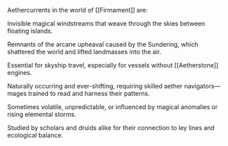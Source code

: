 Aethercurrents in the world of [[Firmament]] are:

Invisible magical windstreams that weave through the skies between floating islands.

Remnants of the arcane upheaval caused by the Sundering, which shattered the world and lifted landmasses into the air.

Essential for skyship travel, especially for vessels without [[Aetherstone]] engines.

Naturally occurring and ever-shifting, requiring skilled aether navigators—mages trained to read and harness their patterns.

Sometimes volatile, unpredictable, or influenced by magical anomalies or rising elemental storms.

Studied by scholars and druids alike for their connection to ley lines and ecological balance.